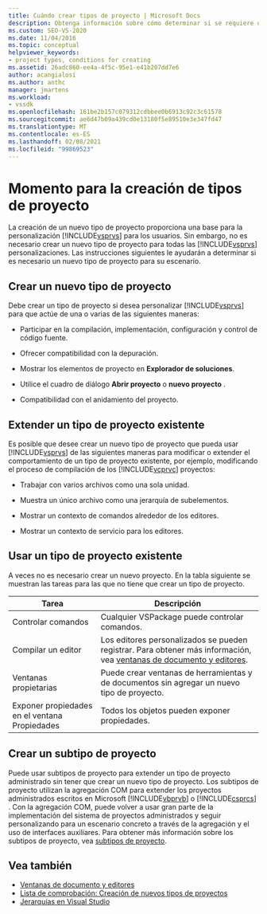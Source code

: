 ```yaml
---
title: Cuándo crear tipos de proyecto | Microsoft Docs
description: Obtenga información sobre cómo determinar si se requiere un nuevo tipo de proyecto para personalizar Visual Studio para los usuarios.
ms.custom: SEO-VS-2020
ms.date: 11/04/2016
ms.topic: conceptual
helpviewer_keywords:
- project types, conditions for creating
ms.assetid: 26adc860-ee4a-4f5c-95e1-e41b207dd7e6
author: acangialosi
ms.author: anthc
manager: jmartens
ms.workload:
- vssdk
ms.openlocfilehash: 161be2b157c079312cdbbee0b6913c92c3c61578
ms.sourcegitcommit: ae6d47b09a439cd0e13180f5e89510e3e347fd47
ms.translationtype: MT
ms.contentlocale: es-ES
ms.lasthandoff: 02/08/2021
ms.locfileid: "99869523"
---
```

# <a name="when-to-create-project-types"></a>Momento para la creación de tipos de proyecto
La creación de un nuevo tipo de proyecto proporciona una base para la personalización [!INCLUDE[vsprvs](../../code-quality/includes/vsprvs_md.md)] para los usuarios. Sin embargo, no es necesario crear un nuevo tipo de proyecto para todas las [!INCLUDE[vsprvs](../../code-quality/includes/vsprvs_md.md)] personalizaciones. Las instrucciones siguientes le ayudarán a determinar si es necesario un nuevo tipo de proyecto para su escenario.

## <a name="create-a-new-project-type"></a>Crear un nuevo tipo de proyecto
 Debe crear un tipo de proyecto si desea personalizar [!INCLUDE[vsprvs](../../code-quality/includes/vsprvs_md.md)] para que actúe de una o varias de las siguientes maneras:

- Participar en la compilación, implementación, configuración y control de código fuente.

- Ofrecer compatibilidad con la depuración.

- Mostrar los elementos de proyecto en **Explorador de soluciones**.

- Utilice el cuadro de diálogo **Abrir proyecto** o **nuevo proyecto** .

- Compatibilidad con el anidamiento del proyecto.

## <a name="extend-an-existing-project-type"></a>Extender un tipo de proyecto existente
 Es posible que desee crear un nuevo tipo de proyecto que pueda usar [!INCLUDE[vsprvs](../../code-quality/includes/vsprvs_md.md)] de las siguientes maneras para modificar o extender el comportamiento de un tipo de proyecto existente, por ejemplo, modificando el proceso de compilación de los [!INCLUDE[vcprvc](../../code-quality/includes/vcprvc_md.md)] proyectos:

- Trabajar con varios archivos como una sola unidad.

- Muestra un único archivo como una jerarquía de subelementos.

- Mostrar un contexto de comandos alrededor de los editores.

- Mostrar un contexto de servicio para los editores.

## <a name="use-an-existing-project-type"></a>Usar un tipo de proyecto existente
 A veces no es necesario crear un nuevo proyecto. En la tabla siguiente se muestran las tareas para las que no tiene que crear un tipo de proyecto.

|Tarea|Descripción|
|----------|-----------------|
|Controlar comandos|Cualquier VSPackage puede controlar comandos.|
|Compilar un editor|Los editores personalizados se pueden registrar. Para obtener más información, vea [ventanas de documento y editores](/previous-versions/bb165691(v=vs.100)).|
|Ventanas propietarias|Puede crear ventanas de herramientas y de documentos sin agregar un nuevo tipo de proyecto.|
|Exponer propiedades en el ventana Propiedades|Todos los objetos pueden exponer propiedades.|

## <a name="create-a-project-subtype"></a>Crear un subtipo de proyecto
 Puede usar subtipos de proyecto para extender un tipo de proyecto administrado sin tener que crear un nuevo tipo de proyecto. Los subtipos de proyecto utilizan la agregación COM para extender los proyectos administrados escritos en Microsoft [!INCLUDE[vbprvb](../../code-quality/includes/vbprvb_md.md)] o [!INCLUDE[csprcs](../../data-tools/includes/csprcs_md.md)] . Con la agregación COM, puede volver a usar gran parte de la implementación del sistema de proyectos administrados y seguir personalizando para un escenario concreto a través de la agregación y el uso de interfaces auxiliares. Para obtener más información sobre los subtipos de proyecto, vea [subtipos de proyecto](../../extensibility/internals/project-subtypes.md).

## <a name="see-also"></a>Vea también
- [Ventanas de documento y editores](/previous-versions/bb165691(v=vs.100))
- [Lista de comprobación: Creación de nuevos tipos de proyectos](../../extensibility/internals/checklist-creating-new-project-types.md)
- [Jerarquías en Visual Studio](../../extensibility/internals/hierarchies-in-visual-studio.md)